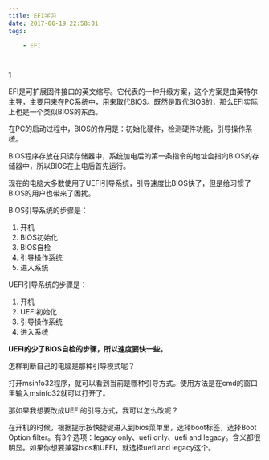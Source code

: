 ```yaml
---
title: EFI学习
date: 2017-06-19 22:58:01
tags:

	- EFI

---
```


1

EFI是可扩展固件接口的英文缩写。它代表的一种升级方案，这个方案是由英特尔主导，主要用来在PC系统中，用来取代BIOS。既然是取代BIOS的，那么EFI实际上也是一个类似BIOS的东西。

在PC的启动过程中，BIOS的作用是：初始化硬件，检测硬件功能，引导操作系统。

BIOS程序存放在只读存储器中，系统加电后的第一条指令的地址会指向BIOS的存储器中，所以BIOS在上电后首先运行。

现在的电脑大多数使用了UEFI引导系统，引导速度比BIOS快了，但是给习惯了BIOS的用户也带来了困扰。

BIOS引导系统的步骤是：

1. 开机
2. BIOS初始化
3. BIOS自检
4. 引导操作系统
5. 进入系统

UEFI引导系统的步骤是：

1. 开机
2. UEFI初始化
3. 引导操作系统
4. 进入系统

**UEFI的少了BIOS自检的步骤，所以速度要快一些。**

怎样判断自己的电脑是那种引导模式呢？

打开msinfo32程序，就可以看到当前是哪种引导方式。使用方法是在cmd的窗口里输入msinfo32就可以打开了。

那如果我想要改成UEFI的引导方式，我可以怎么改呢？

在开机的时候，根据提示按快捷键进入到bios菜单里，选择boot标签，选择Boot Option filter。有3个选项：legacy only、uefi only、uefi and legacy。含义都很明显。如果你想要兼容bios和UEFI，就选择uefi and legacy这个。







